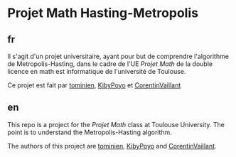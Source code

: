 # Projet Math Hasting-Metropolis

## fr

Il s'agit d'un projet universitaire, ayant pour but de comprendre l'algorithme de Metropolis-Hasting, dans le cadre de l'UE *Projet Math* de la double licence en math est informatique de l'université de Toulouse.  

Ce projet est fait par [tominien](github.com/tominien), [KibyPoyo](github.com/KibyPoyo) et [CorentinVaillant](github.com/CorentinVaillant)

## en

This repo is a project for the *Projet Math* class at Toulouse University. The point is to understand the Metropolis-Hasting algorithm.

The authors of this project are [tominien](github.com/tominien), [KibyPoyo](github.com/KibyPoyo) and [CorentinVaillant](github.com/CorentinVaillant).  
